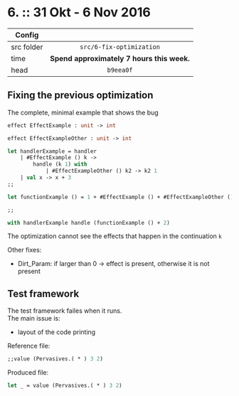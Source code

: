 # 6. :: 31 Okt - 6 Nov 2016
| Config        |          |
| ------------- |:--------:|
| src folder    | `src/6-fix-optimization` |
| time          | **Spend approximately 7 hours this week.**      |
| head          | `b9eea0f`      |

## Fixing the previous optimization
The complete, minimal example that shows the bug
```ocaml
effect EffectExample : unit -> int

effect EffectExampleOther : unit -> int

let handlerExample = handler
	| #EffectExample () k ->
		handle (k 1) with
			| #EffectExampleOther () k2 -> k2 1
	| val x -> x + 3
;;

let functionExample () = 1 + #EffectExample () + #EffectExampleOther ()

;;

with handlerExample handle (functionExample () + 2)
```
The optimization cannot see the effects that happen in the continuation `k`

Other fixes:
- Dirt_Param: if larger than 0 -> effect is present, otherwise it is not present

## Test framework
The test framework failes when it runs.  
The main issue is:
- layout of the code printing

Reference file:
```ocaml
;;value (Pervasives.( * ) 3 2)
```
Produced file:
```ocaml
let _ = value (Pervasives.( * ) 3 2)

```
